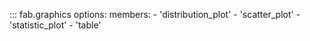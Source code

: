 ::: fab.graphics
    options:
      members:
        - 'distribution_plot'
        - 'scatter_plot'
        - 'statistic_plot'
        - 'table'
